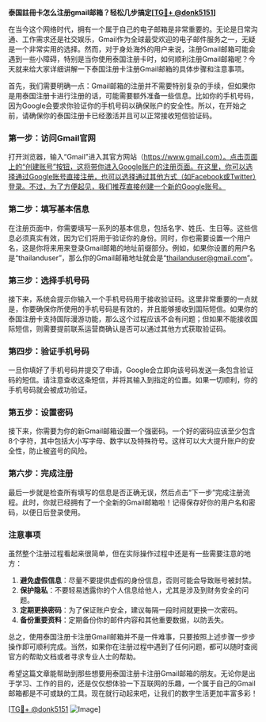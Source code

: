 **泰国註冊卡怎么注册gmail邮箱？轻松几步搞定[[TG💪+ @donk5151](https://t.me/s/donk5151)]**

在当今这个网络时代，拥有一个属于自己的电子邮箱是非常重要的。无论是日常沟通、工作需求还是社交娱乐，Gmail作为全球最受欢迎的电子邮件服务之一，无疑是一个非常实用的选择。然而，对于身处海外的用户来说，注册Gmail邮箱可能会遇到一些小障碍，特别是当你使用泰国注册卡时，如何顺利注册Gmail邮箱呢？今天就来给大家详细讲解一下泰国注册卡注册Gmail邮箱的具体步骤和注意事项。

首先，我们需要明确一点：Gmail邮箱的注册并不需要特别复杂的手续，但如果你是用泰国注册卡进行注册的话，可能需要额外准备一些信息。比如你的手机号码，因为Google会要求你验证你的手机号码以确保账户的安全性。所以，在开始之前，请确保你的泰国注册卡已经激活并且可以正常接收短信验证码。

### 第一步：访问Gmail官网

打开浏览器，输入“Gmail”进入其官方网站（https://www.gmail.com）。点击页面上的“创建账号”按钮，这将带你进入Google账户的注册页面。在这里，你可以选择通过Google账号直接注册，也可以选择通过其他方式（如Facebook或Twitter）登录。不过，为了方便起见，我们推荐直接创建一个新的Google账号。

### 第二步：填写基本信息

在注册页面中，你需要填写一系列的基本信息，包括名字、姓氏、生日等。这些信息必须真实有效，因为它们将用于验证你的身份。同时，你也需要设置一个用户名，这是你将来用来登录Gmail邮箱的地址前缀部分。例如，如果你设置的用户名是“thailanduser”，那么你的Gmail邮箱地址就会是“thailanduser@gmail.com”。

### 第三步：选择手机号码

接下来，系统会提示你输入一个手机号码用于接收验证码。这里非常重要的一点就是，你要确保你所使用的手机号码是有效的，并且能够接收到国际短信。如果你的泰国注册卡支持国际漫游功能，那么这个过程应该不会有问题；但如果不能接收国际短信，则需要提前联系运营商确认是否可以通过其他方式获取验证码。

### 第四步：验证手机号码

一旦你填好了手机号码并提交了申请，Google会立即向该号码发送一条包含验证码的短信。请注意查收这条短信，并将其输入到指定的位置。如果一切顺利，你的手机号码就会被成功验证。

### 第五步：设置密码

接下来，你需要为你的新Gmail邮箱设置一个强密码。一个好的密码应该至少包含8个字符，其中包括大小写字母、数字以及特殊符号。这样可以大大提升账户的安全性，防止被盗号的风险。

### 第六步：完成注册

最后一步就是检查所有填写的信息是否正确无误，然后点击“下一步”完成注册流程。此时，你就已经拥有了一个全新的Gmail邮箱啦！记得保存好你的用户名和密码，以便日后登录使用。

### 注意事项

虽然整个注册过程看起来很简单，但在实际操作过程中还是有一些需要注意的地方：

1. **避免虚假信息**：尽量不要提供虚假的身份信息，否则可能会导致账号被封禁。
2. **保护隐私**：不要轻易透露你的个人信息给他人，尤其是涉及到财务安全的问题。
3. **定期更换密码**：为了保证账户安全，建议每隔一段时间就更换一次密码。
4. **备份重要资料**：定期备份你的邮件内容和其他重要数据，以防丢失。

总之，使用泰国注册卡注册Gmail邮箱并不是一件难事，只要按照上述步骤一步步操作即可顺利完成。当然，如果你在注册过程中遇到了任何问题，都可以随时查阅官方的帮助文档或者寻求专业人士的帮助。

希望这篇文章能帮助到那些想要用泰国注册卡注册Gmail邮箱的朋友。无论你是出于学习、工作的目的，还是仅仅想体验一下互联网的乐趣，一个属于自己的Gmail邮箱都是不可或缺的工具。现在就行动起来吧，让我们的数字生活更加丰富多彩！

[[TG💪+ @donk5151](https://t.me/s/donk5151) ![Image](https://i.postimg.cc/rwNCRYN7/Snipaste-2025-04-30-17-27-05.png)]
